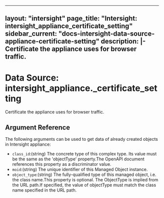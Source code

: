 
---
layout: "intersight"
page_title: "Intersight: intersight_appliance_certificate_setting"
sidebar_current: "docs-intersight-data-source-appliance-certificate-setting"
description: |-
Certificate the appliance uses for browser traffic.
---

# Data Source: intersight_appliance._certificate_setting
Certificate the appliance uses for browser traffic.
## Argument Reference
The following arguments can be used to get data of already created objects in Intersight appliance:
* `class_id`:(string) The concrete type of this complex type. Its value must be the same as the 'objectType' property.The OpenAPI document references this property as a discriminator value. 
* `moid`:(string) The unique identifier of this Managed Object instance. 
* `object_type`:(string) The fully-qualified type of this managed object, i.e. the class name.This property is optional. The ObjectType is implied from the URL path.If specified, the value of objectType must match the class name specified in the URL path. 
